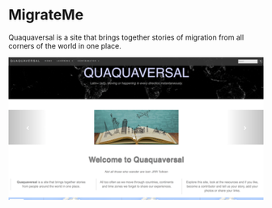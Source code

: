 # MigrateMe

Quaquaversal is a site that brings together stories of migration from all corners of the world in one place.

![Screenshot](screenshot.png)
